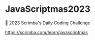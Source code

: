 # JavaScriptmas2023
🎄 2023 Scrimba's Daily Coding Challenge 

https://scrimba.com/learn/javascriptmas
